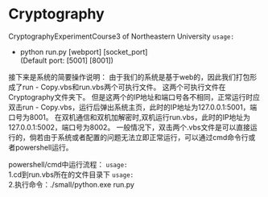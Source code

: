 # Cryptography
CryptographyExperimentCourse3 of Northeastern University
`usage:`    
   * python run.py \[webport\] \[socket_port\]   
   (Default port: \[5001\] \[8001\])
   
接下来是系统的简要操作说明：
由于我们的系统是基于web的，因此我们打包形成了run - Copy.vbs和run.vbs两个可执行文件。
这两个可执行文件在Cryptography文件夹下。
但是这两个的IP地址和端口号各不相同，正常运行时应双击run - Copy.vbs，运行后弹出系统主页，此时的IP地址为127.0.0.1:5001，端口号为8001。
在双机通信和双机加解密时,双机运行run.vbs，此时的IP地址为127.0.0.1:5002，端口号为8002。
一般情况下，双击两个.vbs文件是可以直接运行的，倘若由于系统或者配置的问题无法立即正常运行，可以通过cmd命令行或者powershell运行。

powershell/cmd中运行流程：
`usage:`   
1.cd到run.vbs所在的文件目录下
`usage:`   
2.执行命令：./small/python.exe run.py

